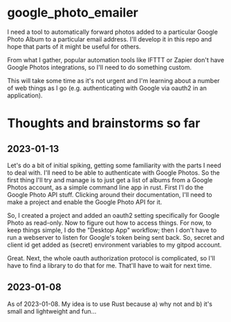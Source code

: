 # google_photo_emailer
I need a tool to automatically forward photos added to a particular Google Photo Album to a particular email address. I'll develop it in this repo and hope that parts of it might be useful for others. 

From what I gather, popular automation tools like IFTTT or Zapier don't have Google Photos integrations, so I'll need to do something custom.

This will take some time as it's not urgent and I'm learning about a number of web things as I go (e.g. authenticating with Google via oauth2 in an application).

# Thoughts and brainstorms so far
## 2023-01-13
Let's do a bit of initial spiking, getting some familiarity with the parts I need to deal with. I'll need to be able to authenticate with Google Photos. So the first thing I'll try and manage is to just get a list of albums from a 
Google Photos account, as a simple command line app in rust. First I'l do the Google Photo API stuff. Clicking around their documentation, I'll need to make a project and enable the Google Photo API for it.

So, I created a project and added an oauth2 setting specifically for Google Photo as read-only. Now to figure out how to access things. For now, to keep things simple, I do the "Desktop App" workflow; then I don't have to run a webserver to listen for Google's token being sent back. So, secret and client id get added as (secret) environment variables to my gitpod account.

Great. Next, the whole oauth authorization protocol is complicated, so I'll have to find a library to do that for me. That'll have to wait for next time.

## 2023-01-08
As of 2023-01-08. My idea is to use Rust because a) why not and b) it's small and lightweight and fun...
